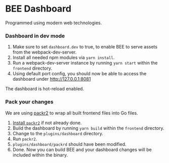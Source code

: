 # BEE Dashboard

Programmed using modern web technologies.

### Dashboard in dev mode

1. Make sure to set `dashboard.dev` to true, to enable BEE to serve assets
   from the webpack-dev-server.
2. Install all needed npm modules via `yarn install`.
3. Run a webpack-dev-server instance by running `yarn start` within the `frontend` directory.
4. Using default port config, you should now be able to access the dashboard under http://127.0.0.1:8081

The dashboard is hot-reload enabled.

### Pack your changes

We are using [packr2](https://github.com/gobuffalo/packr/tree/master/v2) to wrap all built frontend files into Go files.

1. [Install `packr2`](https://github.com/gobuffalo/packr/tree/master/v2#binary-installation) if not already done.
2. Build the dashboard by running `yarn build` within the `frontend` directory.
3. Change to the `plugins/dashboard` directory.
4. Run `packr2`.
5. `plugins/dashboard/packrd` should have been modified.
6. Done. Now you can build BEE and your dashboard changes will be included within the binary.
